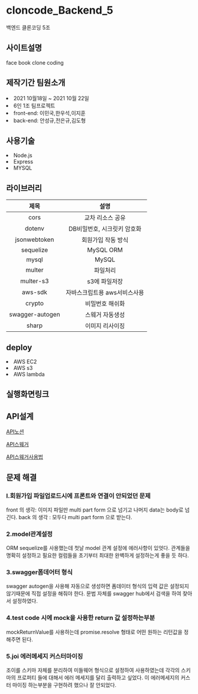 # cloncode_Backend_5
백엔드 클론코딩 5조


<h2>사이트설명</h2>
face book clone coding

<h2>제작기간 팀원소개</h2>
<li> 2021 10월18일 ~ 2021 10월 22일</li>
<li>6인 1조 팀프로젝트<br>
<li> front-end:
 이민국,한우석,이지훈  
 <br>
 
<li> back-end:
 안성규,전은규,김도형
  
<h2>사용기술</h2>
<li>Node.js</li>
<li>Express</li>
<li>MYSQL</li>

<h2>라이브러리</h2>

|제목|설명|
|:------:|:---:|
|cors|교차 리소스 공유|
|dotenv|DB비밀번호, 시크릿키 암호화|
|jsonwebtoken|회원가입 작동 방식|
|sequelize|MySQL ORM|
|mysql|MySQL|
|multer|파일처리|
|multer-s3|s3에 파일저장|
|aws-sdk|자바스크립트용 aws서비스사용|
|crypto|비밀번호 해쉬화|
|swagger-autogen|스웨거 자동생성|
|sharp|이미지 리사이징|
  
<h2>deploy</h2>
<li>AWS EC2
<li>AWS s3
<li>AWS lambda
 <br>
<h2>실행화면링크</h2>


<h2>API설계</h2>
  
[API노션](https://generated-drive-f4f.notion.site/API-3411050860cc46d0b583fffd95fff7c1)
  
[API스웨거](http://stravinest.shop/swagger/)
 
[API스웨거사용법](https://velog.io/@stravinest/swagger-%EC%82%AC%EC%9A%A9%EB%B2%95header-%EB%A1%9C%EA%B7%B8%EC%9D%B8-%EC%9C%A0%EC%A7%80)

<h2>문제 해결</h2>

  <h3>l.회원가입 파일업로드시에 프론트와 연결이 안되었던 문제</h3>
 front 의 생각: 이미지 파일만 multi part form 으로 넘기고 나머지 data는 body로 넘긴다.
 back 의 생각 : 모두다 multi part form 으로 받는다. 
 <h3>2.model관계설정</h3>
 ORM sequelize를 사용했는데 첫날 model 관계 설정에 에러사항이 있엇다. 
 관계들을 명확히 설정하고 필요한 컬럼들을 초기부터 최대한 완벽하게 설정하는게 좋을 듯 하다.
 <h3>3.swagger폼데어터 형식</h3>
 swagger autogen을 사용해 자동으로 생성하면 폼데이터 형식의 입력 값은 설정되지 않기때문에
 직접 설정을 해줘야 한다. 문법 자체를 swagger hub에서 검색을 하여 찾아서 설정하였다.
 <h3>4.test code 시에 mock을 사용한 return 값 설정하는부분</h3>
 mockReturnValue를 사용하는데 promise.resolve 형태로 어떤 원하는 리턴값을 정해주면 된다.
 <h3>5.joi 에러메세지 커스터마이징</h3>
 조이를 스키마 자체를 분리하여 미들웨어 형식으로 설정하여 사용하였는데
 각각의 스키마의 프로퍼티 들에 대해서 에러 메세지를 달리 출력하고 싶었다.
 이 에러메세지의 커스터 마이징 하는부분을 구현하려 했으나 잘 안되었다. 
 
 







